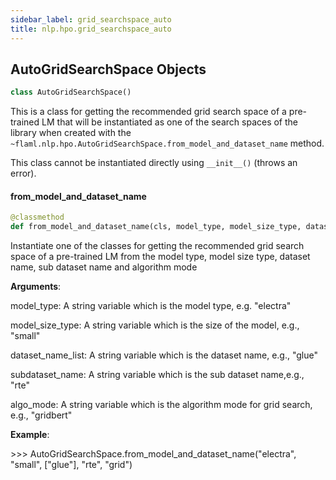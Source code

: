 ```yaml
---
sidebar_label: grid_searchspace_auto
title: nlp.hpo.grid_searchspace_auto
---
```


## AutoGridSearchSpace Objects

```python
class AutoGridSearchSpace()
```

This is a class for getting the recommended grid search space of a pre-trained LM that will be
instantiated as one of the search spaces of the library when created with the
`~flaml.nlp.hpo.AutoGridSearchSpace.from_model_and_dataset_name` method.

This class cannot be instantiated directly using ``__init__()`` (throws an error).

#### from\_model\_and\_dataset\_name

```python
@classmethod
def from_model_and_dataset_name(cls, model_type, model_size_type, dataset_name_list: list = None, subdataset_name=None, algo_mode=None)
```

Instantiate one of the classes for getting the recommended grid search space of a pre-trained LM from
the model type, model size type, dataset name, sub dataset name and algorithm mode

**Arguments**:

  model_type:
  A string variable which is the model type, e.g. &quot;electra&quot;
  
  model_size_type:
  A string variable which is the size of the model, e.g., &quot;small&quot;
  
  dataset_name_list:
  A string variable which is the dataset name, e.g., &quot;glue&quot;
  
  subdataset_name:
  A string variable which is the sub dataset name,e.g., &quot;rte&quot;
  
  algo_mode:
  A string variable which is the algorithm mode for grid search, e.g., &quot;gridbert&quot;
  

**Example**:

  &gt;&gt;&gt; AutoGridSearchSpace.from_model_and_dataset_name(&quot;electra&quot;, &quot;small&quot;, [&quot;glue&quot;], &quot;rte&quot;, &quot;grid&quot;)

